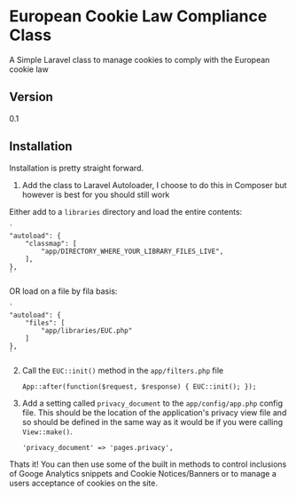 # European Cookie Law Compliance Class

A Simple Laravel class to manage cookies to comply with the European cookie law

## Version

0.1

## Installation

Installation is pretty straight forward.

1. Add the class to Laravel Autoloader, I choose to do this in Composer but however is best for you should still work

Either add to a `libraries` directory and load the entire contents:

	`
	"autoload": {
		"classmap": [
			"app/DIRECTORY_WHERE_YOUR_LIBRARY_FILES_LIVE",
		],
	},
	`

OR load on a file by fila basis:

	`
	"autoload": {
		"files": [
			"app/libraries/EUC.php"
		]
	},
	`

2. Call the `EUC::init()` method in the `app/filters.php` file

	`
	App::after(function($request, $response)
	{
		EUC::init();
	});
	`

3. Add a setting called `privacy_document` to the `app/config/app.php` config file. This should be the location of the application's privacy view file and so should be defined in the same way as it would be if you were calling `View::make()`.

	`'privacy_document' => 'pages.privacy',`

Thats it! You can then use some of the built in methods to control inclusions of Googe Analytics snippets and Cookie Notices/Banners or to manage a users acceptance of cookies on the site.

